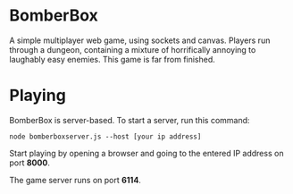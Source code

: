 BomberBox
=========

A simple multiplayer web game, using sockets and canvas. Players run through a dungeon, containing a mixture of horrifically annoying to laughably easy enemies. This game is far from finished.

Playing
=========

BomberBox is server-based. To start a server, run this command:

    node bomberboxserver.js --host [your ip address]

Start playing by opening a browser and going to the entered IP address on port **8000**.

The game server runs on port **6114**.
